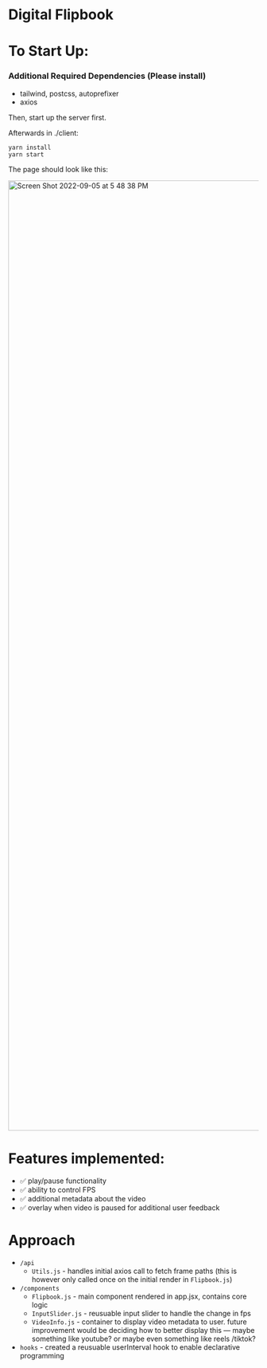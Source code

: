 # Digital Flipbook

# To Start Up: 
### Additional Required Dependencies (Please install)
- tailwind, postcss, autoprefixer
- axios

Then, start up the server first. 

Afterwards in ./client:
```
yarn install
yarn start 
```

The page should look like this: 

<img width="1907" alt="Screen Shot 2022-09-05 at 5 48 38 PM" src="https://user-images.githubusercontent.com/64056046/188515098-604f305b-4bf2-40ca-8085-e0610f9b4216.png">

# Features implemented: 
- ✅ play/pause functionality 
- ✅ ability to control FPS
- ✅ additional metadata about the video 
- ✅ overlay when video is paused for additional user feedback


# Approach
- ```/api```
  - ```Utils.js``` - handles initial axios call to fetch frame paths (this is however only called once on the initial render in ```Flipbook.js```)
- ```/components```
  - ```Flipbook.js``` - main component rendered in app.jsx, contains core logic
  - ```InputSlider.js``` - reusuable input slider to handle the change in fps 
  - ```VideoInfo.js``` - container to display video metadata to user. future improvement would be deciding how to better display this — maybe something like youtube? or maybe even something like reels /tiktok? 
- ```hooks``` - created a reusuable userInterval hook to enable declarative programming





